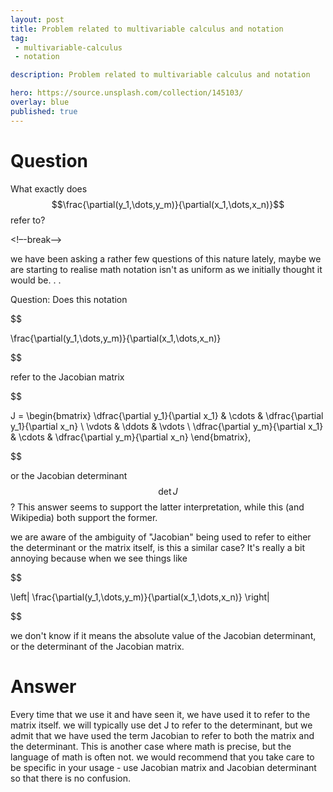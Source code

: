 ```yaml
---
layout: post
title: Problem related to multivariable calculus and notation
tag:
 - multivariable-calculus
 - notation

description: Problem related to multivariable calculus and notation

hero: https://source.unsplash.com/collection/145103/
overlay: blue 
published: true
---
```


# Question 

What exactly does $$\frac{\partial(y_1,\dots,y_m)}{\partial(x_1,\dots,x_n)}$$ refer to?

<!–-break-–>


we have been asking a rather few questions of this nature lately, maybe we are  starting to realise math notation isn't as uniform as we initially thought it would be.
.
.

Question: Does this notation


$$

\frac{\partial(y_1,\dots,y_m)}{\partial(x_1,\dots,x_n)}

$$


refer to the Jacobian matrix


$$

 J = \begin{bmatrix} \dfrac{\partial y_1}{\partial x_1} & \cdots & \dfrac{\partial y_1}{\partial x_n} \\ \vdots & \ddots & \vdots \\ \dfrac{\partial y_m}{\partial x_1} & \cdots & \dfrac{\partial y_m}{\partial x_n}  \end{bmatrix},

$$


or the Jacobian determinant $$\det J$$?
This answer seems to support the latter interpretation, while this (and Wikipedia) both support the former.

we are  aware of the ambiguity of "Jacobian" being used to refer to either the determinant or the matrix itself, is this a similar case? It's really a bit annoying because when we see things like


$$

 \left\| \frac{\partial(y_1,\dots,y_m)}{\partial(x_1,\dots,x_n)} \right\| 

$$


we don't know if it means the absolute value of the Jacobian determinant, or the determinant of the Jacobian matrix.


# Answer 


Every time that we use it and have seen it, we have used it to refer to the matrix itself. we will typically use det J to refer to the determinant, but we admit that we have used the term Jacobian to refer to both the matrix and the determinant.
This is another case where math is precise, but the language of math is often not. we would recommend that you take care to be specific in your usage - use Jacobian matrix and Jacobian determinant so that there is no confusion.

